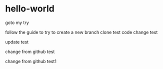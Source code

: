 # hello-world
goto
my try

follow the guide to try to create a new branch
clone test
code change test

update test

change from github test

change from github test1




